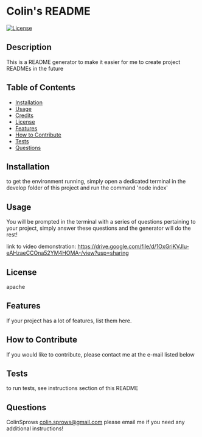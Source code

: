 # Colin's README

[![License](https://img.shields.io/badge/License-Apache_2.0-blue.svg)](https://opensource.org/licenses/Apache-2.0)

## Description

This is a README generator to make it easier for me to create project READMEs in the future

## Table of Contents

- [Installation](#installation)
- [Usage](#usage)
- [Credits](#credits)
- [License](#license)
- [Features](#features)
- [How to Contribute](#how-to-contribute)
- [Tests](#tests)
- [Questions](#questions)

## Installation

to get the environment running, simply open a dedicated terminal in the develop folder of this project and run the command 'node index'    

## Usage

You will be prompted in the terminal with a series of questions pertaining to your project, simply answer these questions and the generator will do the rest!

link to video demonstration:
https://drive.google.com/file/d/1OxGriKVJlu-eAHzaeCCOna52YM4HOMA-/view?usp=sharing

## License

apache

## Features

If your project has a lot of features, list them here.

## How to Contribute

If you would like to contribute, please contact me at the e-mail listed below    

## Tests

to run tests, see instructions section of this README

## Questions

ColinSprows
colin.sprows@gmail.com
please email me if you need any additional instructions!
    